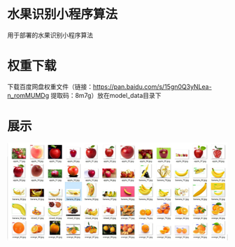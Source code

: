 # 水果识别小程序算法
用于部署的水果识别小程序算法


# 权重下载
下载百度网盘权重文件（链接：https://pan.baidu.com/s/15gn0Q3yNLea-n_romMUMDg 提取码：8m7g）放在model_data目录下


# 展示
![test](model_data/测试集.jpg)
